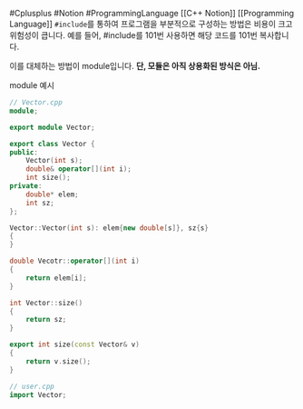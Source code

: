 #Cplusplus #Notion #ProgrammingLanguage
[[C++ Notion]] [[Programming Language]] 
`#include`를 통하여 프로그램을 부분적으로 구성하는 방법은 비용이 크고 위험성이 큽니다.
예를 들어, \#include를 101번 사용하면 해당 코드를 101번 복사합니다.

이를 대체하는 방법이 module입니다.
**단, 모듈은 아직 상용화된 방식은 아님.**

module 예시
``` cpp
// Vector.cpp
module;

export module Vector;

export class Vector {
public:
	Vector(int s);
	double& operator[](int i);
	int size();
private:
	double* elem;
	int sz;
};

Vector::Vector(int s): elem{new double[s]}, sz{s} 
{
}

double Vecotr::operator[](int i) 
{
	return elem[i];
}

int Vector::size()
{
	return sz;
}

export int size(const Vector& v)
{
	return v.size();
}
```

``` cpp
// user.cpp
import Vector;
```